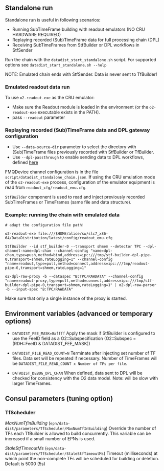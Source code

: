 ## Standalone run

Standalone run is useful in following scenarios:
 - Running SubTimeFrame building with readout emulators (NO CRU HARDWARE REQUIRED)
 - Replaying recorded (Sub)TimeFrame data for full processing chain (DPL)
 - Receiving SubTimeFrames from StfBuilder or DPL workflows in StfSender

Run the chain with the `datadist_start_standalone.sh` script.
For supported options see `datadist_start_standalone.sh --help`

NOTE: Emulated chain ends with StfSender. Data is never sent to TfBuilder!

### Emulated readout data run

To use `o2-readout-exe` as the CRU emulator:
  - Make sure the Readout module is loaded in the environment (or the `o2-readout-exe` executable exists in the PATH).
  - pass `--readout` parameter

### Replaying recorded (Sub)TimeFrame data and DPL gateway configuration

  - Use `--data-source-dir` parameter to select the directory with (Sub)TimeFrame files previously recorded with StfBuilder or TfBuilder.
  - Use `--dpl-passthrough` to enable sending data to DPL workflows, defined [here](datadist_standalone_chain.json#L52-L55)


FMQDevice channel configuration is in the file `script/datadist_standalone_chain.json`.
If using the CRU emulation mode of the `o2-readout-exe` process, configuration of the emulator equipment is read from `readout_cfg/readout_emu.cfg`.

`StfBuilder` component is used to read and inject previously recorded SubTimeFrames or TimeFrames (same file and data structure).


### Example: running the chain with emulated data

```
# adapt the configuration file path!

o2-readout-exe file:///$HOME/alice/sw/slc7_x86-64/DataDistribution/latest/config/readout_emu.cfg
```

```
StfBuilder --id stf_builder-0 --transport shmem --detector TPC --dpl-channel-name=dpl-chan --channel-config "name=dpl-chan,type=push,method=bind,address=ipc:///tmp/stf-builder-dpl-pipe-0,transport=shmem,rateLogging=1" --channel-config "name=readout,type=pull,method=connect,address=ipc:///tmp/readout-pipe-0,transport=shmem,rateLogging=1"
```

```
o2-dpl-raw-proxy -b --dataspec "B:TPC/RAWDATA" --channel-config "name=readout-proxy,type=pull,method=connect,address=ipc:///tmp/stf-builder-dpl-pipe-0,transport=shmem,rateLogging=1" | o2-dpl-raw-parser -b --input-spec "B:TPC/RAWDATA"
```

Make sure that only a single instance of the proxy is started.



## Environment variables (advanced or temporary options)

  - `DATADIST_FEE_MASK=0xffff`  Apply the mask if StfBuilder is configured to use the FeeID field as a O2::Subspecification (O2::Subspec = (RDH::FeeID & DATADIST_FEE_MASK))

  - `DATADIST_FILE_READ_COUNT=N`     Terminate after injecting set number of TF files. Data set will be repeated if necessary. Number of TimeFrames will be `DATADIST_FILE_READ_COUNT x Number of TFs per file`.

  - `DATADIST_DEBUG_DPL_CHAN` When defined, data sent to DPL will be checked for consistency with the O2 data model. Note: will be slow with larger TimeFrames.




## Consul parameters (tuning option)

### TfScheduler
  *MaxNumTfInBuilding* (`epn/data-dist/parameters/TfScheduler/MaxNumTfInBuilding`)
  Override the number of TFs each TfBuilder is allowed to build concurrently. This variable can be increased if a small number of EPNs is used.

  *StaleStfTimeoutMs* (`epn/data-dist/parameters/TfScheduler/StaleStfTimeoutMs`)
  Timeout (milliseconds) at which point the non-complete TFs will be scheduled for building or deletion. Default is 5000 (5s)